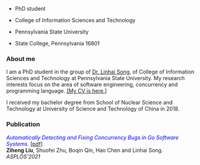* PhD student

* College of Information Sciences and Technology

* Pennsylvania State University

* State College, Pennsylvania 16801

### About me

I am a PhD student in the group of [Dr. Linhai Song](https://songlh.github.io/), of College of Information Sciences and Technology at Pennsylvania State University. My research interests focus on the area of software engineering, concurrency and programming language. <a href="CV-Ziheng Liu.pdf" download>[My CV is here.]</a>

I received my bachelor degree from School of Nuclear Science and Technology at University of Science and Technology of China in 2018.

### Publication

<span style="color:blue">*Automatically Detecting and Fixing Concurrency Bugs in Go Software Systems*</span>. <a href="asplos21-paper.pdf" download>[pdf]</a> <br />
**Ziheng Liu**, Shuofei Zhu, Boqin Qin, Hao Chen and Linhai Song. *ASPLOS'2021*
